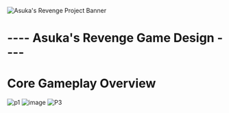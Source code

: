 ![Asuka's Revenge Project Banner](https://user-images.githubusercontent.com/113314204/195969978-323b9ffd-da30-4f9a-8755-acc4d78b00ff.jpg)
#              ---- Asuka's Revenge Game Design ----
# Core Gameplay Overview
![p1](https://user-images.githubusercontent.com/113314204/195970681-f7615e71-a385-4677-b00c-5f7a9b57b110.png)
![image](https://user-images.githubusercontent.com/113314204/195970812-26685be4-bfc5-4664-becb-ce0191a1f958.png)
![P3](https://user-images.githubusercontent.com/113314204/195970683-680dd3b4-b5fd-4ec5-a8c8-71705ac44a54.png)

